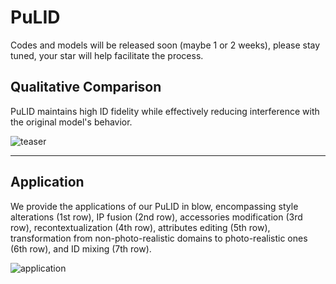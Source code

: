 # PuLID

Codes and models will be released soon (maybe 1 or 2 weeks), please stay tuned, your star will help facilitate the process.

## Qualitative Comparison
PuLID maintains high ID fidelity while effectively reducing interference with the original model's behavior.

![teaser](https://github.com/ToTheBeginning/PuLID/assets/11482921/8bfddeef-8f6e-48d7-8b3f-2dd3faa581dd)

****

## Application
We provide the applications of our PuLID in blow, encompassing style alterations (1st row), IP fusion (2nd row), accessories modification (3rd row), recontextualization (4th row), attributes editing (5th row), transformation from non-photo-realistic domains to photo-realistic ones (6th row), and ID mixing (7th row).

![application](https://github.com/ToTheBeginning/PuLID/assets/11482921/690d7d14-c825-4bd7-b523-ac20ce79c6b8)